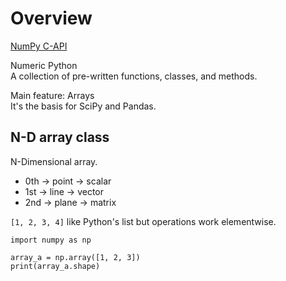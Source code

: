 # Overview

[NumPy C-API](https://www.youtube.com/watch?v=45TOazYbedI)  

Numeric Python  
A collection of pre-written functions, classes, and methods.  

Main feature: Arrays  
It's the basis for SciPy and Pandas.  

## N-D array class
N-Dimensional array.  
- 0th -> point -> scalar
- 1st -> line -> vector
- 2nd -> plane -> matrix

`[1, 2, 3, 4]` like Python's list but operations work elementwise.  

```
import numpy as np

array_a = np.array([1, 2, 3])
print(array_a.shape)
```
